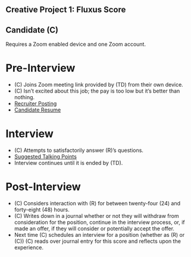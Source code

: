 ## Creative Project 1: Fluxus Score

## Candidate (C)

Requires a Zoom enabled device and one Zoom account.

# Pre-Interview

- (C) Joins Zoom meeting link provided by (TD) from their own device.
- (C) Isn’t excited about this job; the pay is too low but it’s better than nothing.
- [Recruiter Posting](./Recruiter_Posting_Microsoft365_20210919.pdf)
- [Candidate Resume](./Candidate_Resume_Microsoft365_20210919.pdf)

# Interview

- (C) Attempts to satisfactorily answer (R)’s questions.
- [Suggested Talking Points](./candidate_suggestions.html)
- Interview continues until it is ended by (TD).

# Post-Interview

- (C) Considers interaction with (R) for between twenty-four (24) and forty-eight (48) hours.
- (C) Writes down in a journal whether or not they will withdraw from consideration for the position, continue in the interview process, or, if made an offer, if they will consider or potentially accept the offer.
- Next time (C) schedules an interview for a position (whether as (R) or (C)) (C) reads over journal entry for this score and reflects upon the experience.